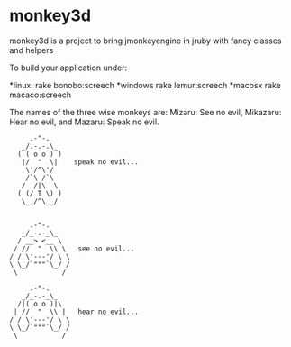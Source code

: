 monkey3d
========

monkey3d is a project to bring jmonkeyengine in jruby with fancy classes and helpers

To build your application under:

*linux:
	rake bonobo:screech
*windows
	rake lemur:screech
*macosx
	rake macaco:screech


 The names of the three wise monkeys are: 
      Mizaru: See no evil,
      Mikazaru: Hear no evil, 
      and Mazaru: Speak no evil.


         .-"-.
       _/.-.-.\_
      ( ( o o ) )
       |/  "  \|    speak no evil...
        \'/^\'/
        /`\ /`\
       /  /|\  \
      ( (/ T \) )
       \__/^\__/


         .-"-.
       _/_-.-_\_
      / __> <__ \
     / //  "  \\ \   see no evil...
    / / \'---'/ \ \
    \ \_/`"""`\_/ /
     \           /

         .-"-.
       _/_-.-_\_
      /|( o o )|\
     | //  "  \\ |   hear no evil...
    / / \'---'/ \ \
    \ \_/`"""`\_/ /
     \           /
